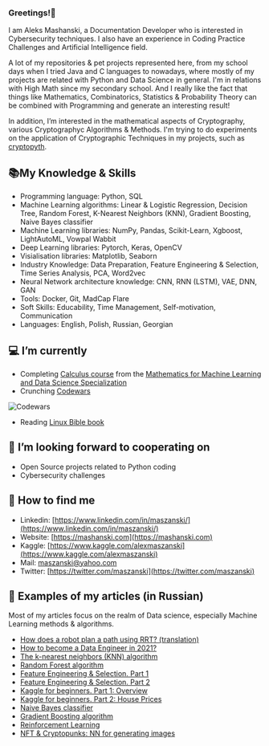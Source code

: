 ### Greetings!👋

I am Aleks Mashanski, a Documentation Developer who is interested in Cybersecurity techniques. I also have an experience in Coding Practice Challenges and Artificial Intelligence field.

A lot of my repositories & pet projects represented here, from my school days when I tried Java and C languages to nowadays, where mostly of my projects are related with Python and Data Science in general.
I'm in relations with High Math since my secondary school. And I really like the fact that things like Mathematics, Combinatorics, Statistics & Probability Theory can be combined with Programming and generate an interesting result!

In addition, I’m interested in the mathematical aspects of Cryptography, various Cryptographyc Algorithms & Methods. I'm trying to do experiments on the application of Cryptographic Techniques in my projects, such as [cryptopyth](https://github.com/metroproxyn/cryptopyth). 


## 📚My Knowledge & Skills

- Programming language: Python, SQL
- Machine Learning algorithms: Linear & Logistic Regression, Decision Tree, Random Forest, K-Nearest Neighbors (KNN), Gradient Boosting, Naive Bayes classifier
- Machine Learning libraries: NumPy, Pandas, Scikit-Learn, Xgboost, LightAutoML, Vowpal Wabbit
- Deep Learning libraries: Pytorch, Keras, OpenCV
- Visialisation libraries: Matplotlib, Seaborn
- Industry Knowledge: Data Preparation, Feature Engineering & Selection, Time Series Analysis, PCA, Word2vec
- Neural Network architecture knowledge: CNN, RNN (LSTM), VAE, DNN, GAN
- Tools: Docker, Git, MadCap Flare
- Soft Skills: Educability, Time Management, Self-motivation, Communication
- Languages: English, Polish, Russian, Georgian


## 💻 I’m currently

- Completing [Calculus course](https://www.coursera.org/learn/machine-learning-calculus) from the [Mathematics for Machine Learning and Data Science Specialization](https://www.coursera.org/specializations/mathematics-for-machine-learning-and-data-science#courses)
- Crunching [Codewars](https://www.codewars.com/users/Metroproxyn)

![Codewars](https://github.r2v.ch/codewars?user=Metroproxyn)

- Reading [Linux Bible book](https://www.amazon.com/Linux-Bible-Christopher-Negus/dp/1119578884)


## 🤝 I’m looking forward to cooperating on
- Open Source projects related to Python coding
- Cybersecurity challenges

## 🔎 How to find me

- Linkedin: [https://www.linkedin.com/in/maszanski/](https://www.linkedin.com/in/maszanski/)
- Website: [https://mashanski.com](https://mashanski.com)
- Kaggle: [https://www.kaggle.com/alexmaszanski](https://www.kaggle.com/alexmaszanski)
- Mail: [maszanski@yahoo.com](mailto:maszanski@yahoo.com)
- Twitter: [https://twitter.com/maszanski](https://twitter.com/maszanski)

## 📑 Examples of my articles (in Russian)
Most of my articles focus on the realm of Data science, especially Machine Learning methods & algorithms.

- [How does a robot plan a path using RRT? (translation)](https://proglib.io/p/planirovanie-marshruta-robotom-pri-pomoshchi-rrt-2021-06-08)
- [How to become a Data Engineer in 2021?](https://proglib.io/p/kak-stat-data-inzhenerom-v-2021-godu-2021-07-25)
- [The k-nearest neighbors (KNN) algorithm](https://proglib.io/p/metod-k-blizhayshih-sosedey-k-nearest-neighbour-2021-07-19)
- [Random Forest algorithm](https://proglib.io/p/mashinnoe-obuchenie-dlya-nachinayushchih-algoritm-sluchaynogo-lesa-random-forest-2021-08-12)
- [Feature Engineering & Selection. Part 1](https://proglib.io/p/postroenie-i-otbor-priznakov-chast-1-feature-engineering-2021-09-15)
- [Feature Engineering & Selection. Part 2](https://proglib.io/p/postroenie-i-otbor-priznakov-chast-2-feature-selection-2021-09-25)
- [Kaggle for beginners. Part 1: Overview](https://proglib.io/p/kaggle-za-30-minut-prakticheskoe-rukovodstvo-dlya-nachinayushchih-2021-09-17)
- [Kaggle for beginners. Part 2: House Prices](https://proglib.io/p/kaggle-za-30-minut-razbiraemsya-s-sorevnovaniem-house-prices-2021-09-28)
- [Naive Bayes classifier](https://proglib.io/p/izuchaem-naivnyy-bayesovskiy-algoritm-klassifikacii-dlya-mashinnogo-obucheniya-2021-11-12)
- [Gradient Boosting algorithm](https://proglib.io/p/reshaem-zadachi-mashinnogo-obucheniya-s-pomoshchyu-algoritma-gradientnogo-bustinga-2021-11-25)
- [Reinforcement Learning](https://proglib.io/p/chto-takoe-obuchenie-s-podkrepleniem-i-kak-ono-rabotaet-obyasnyaem-na-prostyh-primerah)
- [NFT & Cryptopunks: NN for generating images](https://proglib.io/p/nft-i-kriptopanki-pishem-neyroset-dlya-ih-generacii-2022-01-18)
